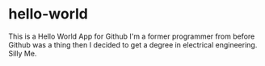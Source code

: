 # hello-world
This is a Hello World App for Github
I'm a former programmer from before Github was a thing then I decided to get a degree in electrical engineering.
Silly Me.
